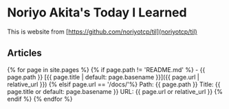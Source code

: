 # Noriyo Akita's Today I Learned
This is website from [https://github.com/noriyotcp/til](noriyotcp/til)

## Articles

{% for page in site.pages %}
  {% if page.path != 'README.md' %}
    - {{ page.path }} [{{ page.title | default: page.basename }}]({{ page.url | relative_url }})
  {% elsif page.url == '/docs/'%}
    <!-- Debugging Information -->
    Path: {{ page.path }}
    Title: {{ page.title or default: page.basename }}
    URL: {{ page.url or relative_url }}
  {% endif %}
{% endfor %}

